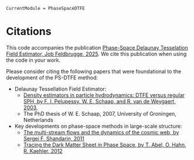 ```@meta
CurrentModule = PhaseSpaceDTFE
```

# Citations
This code accompanies the publication [Phase-Space Delaunay Tesselation Field Estimator, Job Feldbrugge, 2025](https://academic.oup.com/mnras/article/536/1/807/7915986). We cite this publication when using the code in your work.

Please consider citing the following papers that were foundational to the development of the PS-DTFE method:

* Delaunay Tessellation Field Estimator: 
  * [Density estimators in particle hydrodynamics: DTFE versus regular SPH, by F. I. Pelupessy, W. E. Schaap, and R. van de Weygaert, 2003](https://www.aanda.org/articles/aa/abs/2003/20/aa3273/aa3273.html), 
  * The PhD thesis of W. E. Schaap, 2007, University of Groningen, Netherlands
* Key developments on phase-space methods in large-scale structure:
  * [The multi-stream flows and the dynamics of the cosmic web, by Sergei F. Shandarin, 2011](https://iopscience.iop.org/article/10.1088/1475-7516/2011/05/015/pdf)
  * [Tracing the Dark Matter Sheet in Phase Space, by T. Abel, O. Hahn, R. Kaehler, 2012](https://academic.oup.com/mnras/article/427/1/61/1032914?login=false)